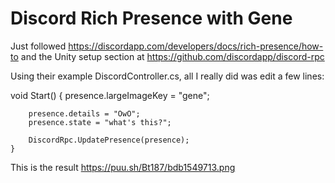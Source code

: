 # Discord Rich Presence with Gene

Just followed https://discordapp.com/developers/docs/rich-presence/how-to and the Unity setup section at https://github.com/discordapp/discord-rpc

Using their example DiscordController.cs, all I really did was edit a few lines:

void Start()
    {
        presence.largeImageKey = "gene";

        presence.details = "OwO";
        presence.state = "what's this?";

        DiscordRpc.UpdatePresence(presence);
    }

This is the result https://puu.sh/Bt187/bdb1549713.png